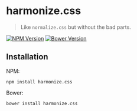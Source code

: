harmonize.css
=============

> Like `normalize.css` but without the bad parts.

[![NPM Version](https://img.shields.io/npm/v/harmonize.css.svg)](https://www.npmjs.com/package/harmonize.css)
[![Bower Version](https://img.shields.io/bower/v/harmonize.css.svg)](https://github.com/redaxmedia/harmonize.css)


Installation
------------

NPM:

```
npm install harmonize.css
```

Bower:

```
bower install harmonize.css
```
